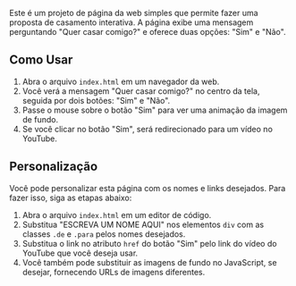 Este é um projeto de página da web simples que permite fazer uma proposta de casamento interativa. A página exibe uma mensagem perguntando "Quer casar comigo?" e oferece duas opções: "Sim" e "Não". 

## Como Usar

1. Abra o arquivo `index.html` em um navegador da web.
2. Você verá a mensagem "Quer casar comigo?" no centro da tela, seguida por dois botões: "Sim" e "Não".
3. Passe o mouse sobre o botão "Sim" para ver uma animação da imagem de fundo.
4. Se você clicar no botão "Sim", será redirecionado para um vídeo no YouTube.

## Personalização

Você pode personalizar esta página com os nomes e links desejados. Para fazer isso, siga as etapas abaixo:

1. Abra o arquivo `index.html` em um editor de código.
2. Substitua "ESCREVA UM NOME AQUI" nos elementos `div` com as classes `.de` e `.para` pelos nomes desejados.
3. Substitua o link no atributo `href` do botão "Sim" pelo link do vídeo do YouTube que você deseja usar.
4. Você também pode substituir as imagens de fundo no JavaScript, se desejar, fornecendo URLs de imagens diferentes.
